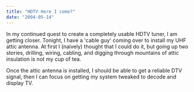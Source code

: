 ```yaml
---
title: "HDTV Here I come?"
date: "2004-05-14"
---
```


In my continued quest to create a completely usable HDTV tuner, I am getting closer. Tonight, I have a 'cable guy' coming over to install my UHF attic antenna. At first I (naively) thought that I could do it, but going up two stories, drilling, wiring, cabling, and digging through mountains of attic insulation is not my cup of tea.  
  
Once the attic antenna is installed, I should be able to get a reliable DTV signal, then I can focus on getting my system tweaked to decode and display TV.
